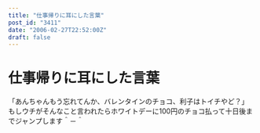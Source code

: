 ```yaml
---
title: "仕事帰りに耳にした言葉"
post_id: "3411"
date: "2006-02-27T22:52:00Z"
draft: false
---
```


# 仕事帰りに耳にした言葉

「あんちゃんもう忘れてんか、バレンタインのチョコ、利子はトイチやど？」 もしウチがそんなこと言われたらホワイトデーに100円のチョコ払って十日後までジャンプします＾－＾
